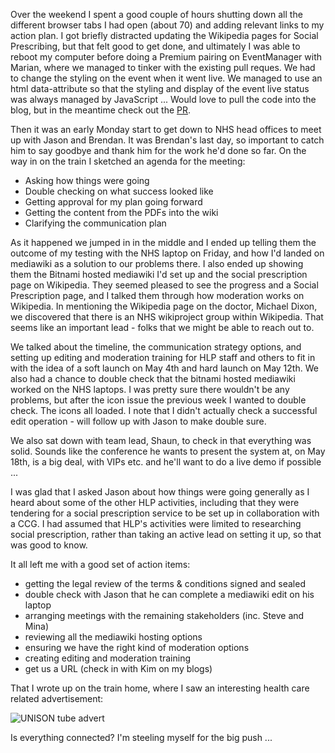 Over the weekend I spent a good couple of hours shutting down all the different browser tabs I had open (about 70) and adding relevant links to my action plan.  I got briefly distracted updating the Wikipedia pages for Social Prescribing, but that felt good to get done, and ultimately I was able to reboot my computer before doing a Premium pairing on EventManager with Marian, where we managed to tinker with the existing pull reques. We had to change the styling on the event when it went live.  We managed to use an html data-attribute so that the styling and display of the event live status was always managed by JavaScript ... Would love to pull the code into the blog, but in the meantime check out the [PR](https://github.com/AgileVentures/EventManager/pull/27).

Then it was an early Monday start to get down to NHS head offices to meet up with Jason and Brendan.  It was Brendan's last day, so important to catch him to say goodbye and thank him for the work he'd done so far.  On the way in on the train I sketched an agenda for the meeting:

* Asking how things were going
* Double checking on what success looked like
* Getting approval for my plan going forward
* Getting the content from the PDFs into the wiki
* Clarifying the communication plan

As it happened we jumped in in the middle and I ended up telling them the outcome of my testing with the NHS laptop on Friday, and how I'd landed on mediawiki as a solution to our problems there.  I also ended up showing them the Bitnami hosted mediawiki I'd set up and the social prescription page on Wikipedia.  They seemed pleased to see the progress and a Social Prescription page, and I talked them through how moderation works on Wikipedia.  In mentioning the Wikipedia page on the doctor, Michael Dixon, we discovered that there is an NHS wikiproject group within Wikipedia.  That seems like an important lead - folks that we might be able to reach out to.

We talked about the timeline, the communication strategy options, and setting up editing and moderation training for HLP staff and others to fit in with the idea of a soft launch on May 4th and hard launch on May 12th.  We also had a chance to double check that the bitnami hosted mediawiki worked on the NHS laptops.  I was pretty sure there wouldn't be any problems, but after the icon issue the previous week I wanted to double check.  The icons all loaded.  I note that I didn't actually check a successful edit operation - will follow up with Jason to make double sure.

We also sat down with team lead, Shaun, to check in that everything was solid.  Sounds like the conference he wants to present the system at, on May 18th, is a big deal, with VIPs etc. and he'll want to do a live demo if possible ...

I was glad that I asked Jason about how things were going generally as I heard about some of the other HLP activities, including that they were tendering for a social prescription service to be set up in collaboration with a CCG.  I had assumed that HLP's activities were limited to researching social prescription, rather than taking an active lead on setting it up, so that was good to know. 

It all left me with a good set of action items:

* getting the legal review of the terms & conditions signed and sealed
* double check with Jason that he can complete a mediawiki edit on his laptop
* arranging meetings with the remaining stakeholders (inc. Steve and Mina)
* reviewing all the mediawiki hosting options
* ensuring we have the right kind of moderation options
* creating editing and moderation training
* get us a URL (check in with Kim on my blogs)

That I wrote up on the train home, where I saw an interesting health care related advertisement:

![UNISON tube advert](https://www.dropbox.com/s/xkam0b5hthm8hu8/unison-advert.JPG?dl=1)

Is everything connected?  I'm steeling myself for the big push ...
